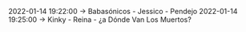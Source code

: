 2022-01-14 19:22:00 -> Babasónicos - Jessico - Pendejo
2022-01-14 19:25:00 -> Kinky - Reina - ¿a Dónde Van Los Muertos?
